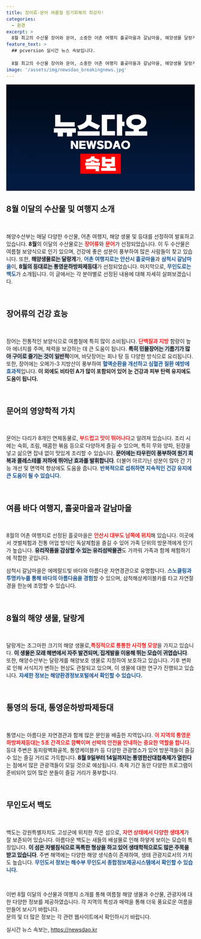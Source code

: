 ```yaml
---
title: 장어류·문어 여름철 원기회복의 최강자!
categories:
  - 환경
excerpt: >
  8월 최고의 수산물 장어와 문어, 소중한 어촌 여행지 흘곶마을과 갈남마을, 해양생물 달랑게, 멋진 통영운하 방파제등대까지! 여름의 추억을 쌓을 수 있는 다양한 명소와 맛을 소개합니다. 클릭하세요!
feature_text: >
  ## pcversion 실시간 뉴스 속보입니다.

  8월 최고의 수산물 장어와 문어, 소중한 어촌 여행지 흘곶마을과 갈남마을, 해양생물 달랑게, 멋진 통영운하 방파제등대까지! 여름의 추억을 쌓을 수 있는 다양한 명소와 맛을 소개합니다. 클릭하세요!
image: '/assets/img/newsdao_breakingnews.jpg'
---
```


<p><img src="/assets/img/newsdao_breakingnews.jpg" alt="pcversion 속보" /></p>

<h2 data-ke-size="size26">8월 이달의 수산물 및 여행지 소개</h2>

<p data-ke-size="size16">&nbsp;</p>

<p>해양수산부는 매달 다양한 수산물, 어촌 여행지, 해양 생물 및 등대를 선정하여 발표하고 있습니다. <strong>8월</strong>의 이달의 수산물로는 <b><span style="color: #ee2323;">장어류</span></b>와 <b><span style="color: #ee2323;">문어</span></b>가 선정되었습니다. 이 두 수산물은 여름철 보양식으로 인기 있으며, 건강에 좋은 성분이 풍부하여 많은 사람들이 찾고 있습니다. 또한, <b><span style="background-color: #21538527;">해양생물로는 달랑게</span></b>가, <b><span style="color: #1a5490;">어촌 여행지로는 안산시 흘곶마을</span></b>과 <b><span style="color: #1a5490;">삼척시 갈남마을</span></b>이, <b><span style="background-color: #21538527;">8월의 등대로는 통영운하방파제등대</span></b>가 선정되었습니다. 마지막으로, <b><span style="color: #1a5490;">무인도로는 백도</span></b>가 소개됩니다. 이 글에서는 각 분야별로 선정된 내용에 대해 자세히 살펴보겠습니다.</p></p>

<p data-ke-size="size16">&nbsp;</p>

<h2 data-ke-size="size26">장어류의 건강 효능</h2>

<p data-ke-size="size16">&nbsp;</p>

<p>장어는 전통적인 보양식으로 여름철에 특히 많이 소비됩니다. <b><span style="color: #ee2323;">단백질과 지방</span></b> 함량이 높아 에너지를 주며, 체력을 보강하는 데 큰 도움이 됩니다. <b><span style="background-color: #21538527;">특히 민물장어는 기름기가 많아 구이로 즐기는 것이 일반적</span></b>이며, 바닷장어는 회나 탕 등 다양한 방식으로 요리됩니다. 또한, 장어에는 오메가-3 지방산이 풍부하여 <b><span style="color: #1a5490;">혈액순환을 개선하고 심혈관 질환 예방에 효과적</span></b>입니다. <b>이 외에도 비타민 A가 많이 포함되어 있어 눈 건강과 피부 탄력 유지에도 도움이 됩니다.</b></p>

<p data-ke-size="size16">&nbsp;</p>

<h2 data-ke-size="size26">문어의 영양학적 가치</h2>

<p data-ke-size="size16">&nbsp;</p>

<p>문어는 다리가 8개인 연체동물로, <b><span style="color: #ee2323;">부드럽고 맛이 뛰어나다</span></b>고 알려져 있습니다. 조리 시에는 숙회, 조림, 매콤한 볶음 등으로 다양하게 즐길 수 있으며, 특히 무와 양파, 된장을 넣고 삶으면 잡내 없이 맛있게 조리할 수 있습니다. <b><span style="background-color: #21538527;">문어에는 타우린이 풍부하여 원기 회복과 콜레스테롤 저하에 뛰어난 효과를 발휘합니다</span></b>. 더불어 아르기닌 성분이 많아 간 기능 개선 및 면역력 향상에도 도움을 줍니다. <b><span style="color: #1a5490;">반복적으로 섭취하면 지속적인 건강 유지에 큰 도움이 될 수 있습니다.</span></b></p>

<p data-ke-size="size16">&nbsp;</p>

<h2 data-ke-size="size26">여름 바다 여행지, 흘곶마을과 갈남마을</h2>

<p data-ke-size="size16">&nbsp;</p>

<p>8월의 어촌 여행지로 선정된 흘곶마을은 <b><span style="color: #ee2323;">안산시 대부도 남쪽에 위치</span></b>해 있습니다. 이곳에서 갯벌체험과 전통 어업 방식인 독살체험을 즐길 수 있어 가족 단위의 방문객에게 인기가 높습니다. <b><span style="background-color: #21538527;">유리작품을 감상할 수 있는 유리섬박물관</span></b>도 가까워 가족과 함께 체험하기에 적합한 곳입니다. </p>

<p>삼척시 갈남마을은 에메랄드빛 바다와 아름다운 자연경관으로 유명합니다. <b><span style="color: #1a5490;">스노클링과 투명카누를 통해 바다의 아름다움을 경험</span></b>할 수 있으며, 삼척해상케이블카를 타고 자연절경을 한눈에 조망할 수 있습니다.</p>

<p data-ke-size="size16">&nbsp;</p>

<h2 data-ke-size="size26">8월의 해양 생물, 달랑게</h2>

<p data-ke-size="size16">&nbsp;</p>

<p>달랑게는 조그마한 크기의 해양 생물로,<b><span style="color: #ee2323;">특징적으로 통통한 사각형 모양</span></b>을 가지고 있습니다. <b><span style="background-color: #21538527;">이 생물은 모래 해변에서 자주 발견되며, 집게발을 이용해 뛰는 모습이 귀엽습니다</span></b>. 또한, 해양수산부는 달랑게를 해양보호 생물로 지정하여 보호하고 있습니다. 기후 변화로 인해 서식지가 변하는 현상도 관찰되고 있으며, 이 생물에 대한 연구가 진행되고 있습니다. <b><span style="color: #1a5490;">자세한 정보는 해양환경정보포털에서 확인할 수 있습니다.</span></b></p>

<p data-ke-size="size16">&nbsp;</p>

<h2 data-ke-size="size26">통영의 등대, 통영운하방파제등대</h2>

<p data-ke-size="size16">&nbsp;</p>

<p>통영시는 아름다운 자연경관과 함께 많은 문인을 배출한 지역입니다. <b><span style="color: #ee2323;">이 지역의 통영운하방파제등대는 5초 간격으로 깜빡이며 선박의 안전을 안내하는 중요한 역할을 합니다</span></b>. 등대 주변은 동피랑벽화골목, 통영케이블카 등 다양한 관광명소가 있어 방문객들이 즐길 수 있는 즐길 거리로 가득합니다. <b><span style="background-color: #21538527;">8월 9일부터 14일까지는 통영한산대첩축제가 열린다</span></b>는 점에서 많은 관광객들이 모일 것으로 예상됩니다. 축제 기간 동안 다양한 프로그램이 준비되어 있어 많은 분들이 즐길 거리가 풍부합니다.</p>

<p data-ke-size="size16">&nbsp;</p>

<h2 data-ke-size="size26">무인도서 백도</h2>

<p data-ke-size="size16">&nbsp;</p>

<p>백도는 강원특별자치도 고성군에 위치한 작은 섬으로, <b><span style="color: #ee2323;">자연 상태에서 다양한 생태계</span></b>가 잘 보존되어 있습니다. 아름다운 백도는 새들의 배설물로 인해 하얗게 보이는 모습이 특징입니다. <b><span style="background-color: #21538527;">이 섬은 차별침식으로 독특한 형상을 하고 있어 생태학적으로도 많은 주목을 받고 있습니다</span></b>. 주변 해역에는 다양한 해양 생식층이 존재하여, 생태 관광지로서의 가치도 높습니다. <b><span style="color: #1a5490;">무인도서 정보는 해수부 무인도서 종합정보제공시스템에서 확인할 수 있습니다.</span></b></p>

<p data-ke-size="size16">&nbsp;</p>

<p>이번 8월 이달의 수산물과 여행지 소개를 통해 여름철 해양 생물과 수산물, 관광지에 대한 다양한 정보를 제공하였습니다. 각 지역의 특성과 매력을 통해 더욱 풍요로운 여름을 만들어 보시기 바랍니다. <br> 문의 및 더 많은 정보는 각 관련 웹사이트에서 확인하시기 바랍니다.</p>
실시간 뉴스 속보는, <a href="https://newsdao.kr" rel="dofollow">https://newsdao.kr</a>


